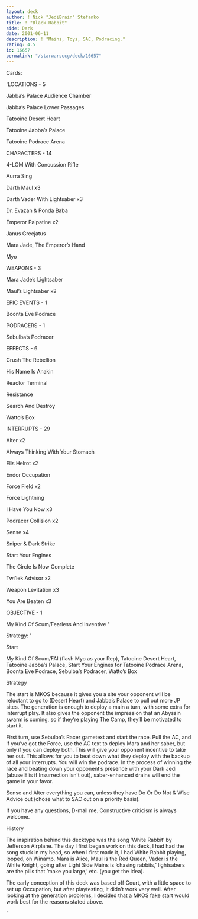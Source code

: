 ```yaml
---
layout: deck
author: ! Nick "JediBrain" Stefanko
title: ! "Black Rabbit"
side: Dark
date: 2001-06-11
description: ! "Mains, Toys, SAC, Podracing."
rating: 4.5
id: 16657
permalink: "/starwarsccg/deck/16657"
---
```

Cards: 

'LOCATIONS - 5

Jabba’s Palace Audience Chamber 

Jabba’s Palace Lower Passages 

Tatooine Desert Heart 

Tatooine Jabba’s Palace 

Tatooine Podrace Arena 


CHARACTERS - 14

4-LOM With Concussion Rifle 

Aurra Sing 

Darth Maul  x3

Darth Vader With Lightsaber  x3

Dr. Evazan & Ponda Baba 

Emperor Palpatine  x2

Janus Greejatus 

Mara Jade, The Emperor’s Hand 

Myo 


WEAPONS - 3

Mara Jade’s Lightsaber 

Maul’s Lightsaber  x2


EPIC EVENTS - 1

Boonta Eve Podrace 


PODRACERS - 1

Sebulba’s Podracer 


EFFECTS - 6

Crush The Rebellion 

His Name Is Anakin 

Reactor Terminal 

Resistance 

Search And Destroy 

Watto’s Box 


INTERRUPTS - 29

Alter  x2

Always Thinking With Your Stomach 

Elis Helrot  x2

Endor Occupation 

Force Field  x2

Force Lightning 

I Have You Now  x3

Podracer Collision  x2

Sense  x4

Sniper & Dark Strike 

Start Your Engines 

The Circle Is Now Complete 

Twi’lek Advisor  x2

Weapon Levitation  x3

You Are Beaten  x3


OBJECTIVE - 1

My Kind Of Scum/Fearless And Inventive  '

Strategy: '

Start

My Kind Of Scum/FAI (flash Myo as your Rep), Tatooine Desert Heart, Tatooine Jabba’s Palace, Start Your Engines for Tatooine Podrace Arena, Boonta Eve Podrace, Sebulba’s Podracer, Watto’s Box


Strategy

The start is MKOS because it gives you a site your opponent will be reluctant to go to (Desert Heart) and Jabba’s Palace to pull out more JP sites.  The generation is enough to deploy a main a turn, with some extra for interrupt play.  It also gives the opponent the impression that an Abyssin swarm is coming, so if they’re playing The Camp, they’ll be motivated to start it.

First turn, use Sebulba’s Racer gametext and start the race.  Pull the AC, and if you’ve got the Force, use the AC text to deploy Mara and her saber, but only if you can deploy both.  This will give your opponent incentive to take her out.  This allows for you to beat down what they deploy with the backup of all your interrupts.  You will win the podrace.  In the process of winning the race and beating down your opponent’s presence with your Dark Jedi (abuse Elis if Insurrection isn’t out), saber-enhanced drains will end the game in your favor.

Sense and Alter everything you can, unless they have Do Or Do Not & Wise Advice out (chose what to SAC out on a priority basis).


If you have any questions, D-mail me.  Constructive criticism is always welcome.


History

The inspiration behind this decktype was the song ’White Rabbit’ by Jefferson Airplane.  The day I first began work on this deck, I had had the song stuck in my head, so when I first made it, I had White Rabbit playing, looped, on Winamp.  Mara is Alice, Maul is the Red Queen, Vader is the White Knight, going after Light Side Mains is ’chasing rabbits,’ lightsabers are the pills that ’make you large,’ etc. (you get the idea).

The early conception of this deck was based off Court, with a little space to set up Occupation, but after playtesting, it didn’t work very well.  After looking at the generation problems, I decided that a MKOS fake start would work best for the reasons stated above.

'
